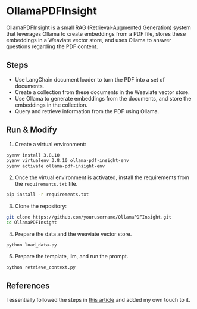 # OllamaPDFInsight

OllamaPDFInsight is a small RAG (Retrieval-Augmented Generation) system that leverages Ollama to create embeddings from a PDF file, stores these embeddings in a Weaviate vector store, and uses Ollama to answer questions regarding the PDF content.

## Steps

- Use LangChain document loader to turn the PDF into a set of documents.
- Create a collection from these documents in the Weaviate vector store.
- Use Ollama to generate embeddings from the documents, and store the embeddings in the collection.
- Query and retrieve information from the PDF using Ollama.


## Run & Modify
1. Create a virtual environment:
```sh
pyenv install 3.8.10
pyenv virtualenv 3.8.10 ollama-pdf-insight-env
pyenv activate ollama-pdf-insight-env
```
2. Once the virtual environment is activated, install the requirements from the `requirements.txt` file.
```sh
pip install -r requirements.txt
```
3. Clone the repository:

```sh
git clone https://github.com/yourusername/OllamaPDFInsight.git
cd OllamaPDFInsight
```
4. Prepare the data and the weaviate vector store.
```sh
python load_data.py
```
5. Prepare the template, llm, and run the prompt.
```sh
python retrieve_context.py
```


## References
I essentially followed the steps in [this article](https://weaviate.io/blog/local-rag-with-ollama-and-weaviate) and added my own touch to it.